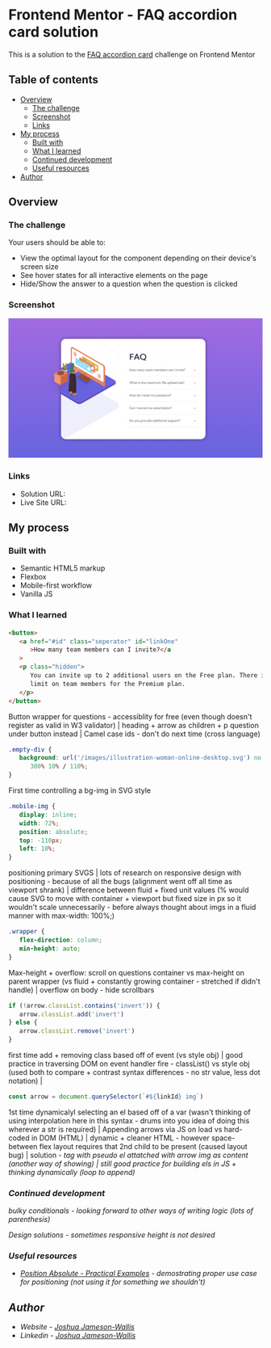 # Frontend Mentor - FAQ accordion card solution

This is a solution to the [FAQ accordion card](https://www.frontendmentor.io/challenges/faq-accordion-card-XlyjD0Oam) challenge on Frontend Mentor

## Table of contents

-  [Overview](#overview)
   -  [The challenge](#the-challenge)
   -  [Screenshot](#screenshot)
   -  [Links](#links)
-  [My process](#my-process)
   -  [Built with](#built-with)
   -  [What I learned](#what-i-learned)
   -  [Continued development](#continued-development)
   -  [Useful resources](#useful-resources)
-  [Author](#author)

## Overview

### The challenge

Your users should be able to:

-  View the optimal layout for the component depending on their device's screen size
-  See hover states for all interactive elements on the page
-  Hide/Show the answer to a question when the question is clicked

### Screenshot

![](./Screenshot.png)

### Links

-  Solution URL:
-  Live Site URL:

## My process

### Built with

-  Semantic HTML5 markup
-  Flexbox
-  Mobile-first workflow
-  Vanilla JS

### What I learned

```html
<button>
   <a href="#id" class="seperator" id="linkOne"
      >How many team members can I invite?</a
   >
   <p class="hidden">
      You can invite up to 2 additional users on the Free plan. There is no
      limit on team members for the Premium plan.
   </p>
</button>
```

Button wrapper for questions - accessiblity for free (even though doesn't register as valid in W3 validator) | heading + arrow as children + p question under button instead | Camel case ids - don't do next time (cross language)

```css
.empty-div {
   background: url('/images/illustration-woman-online-desktop.svg') no-repeat
      300% 10% / 110%;
}
```

First time controlling a bg-img in SVG style

```css
.mobile-img {
   display: inline;
   width: 72%;
   position: absolute;
   top: -110px;
   left: 10%;
}
```

positioning primary SVGS | lots of research on responsive design with positioning - because of all the bugs (alignment went off all time as viewport shrank) | difference between fluid + fixed unit values (% would cause SVG to move with container + viewport but fixed size in px so it wouldn't scale unnecessarily - before always thought about imgs in a fluid manner with max-width: 100%;)

```css
.wrapper {
   flex-direction: column;
   min-height: auto;
}
```

Max-height + overflow: scroll on questions container vs max-height on parent wrapper (vs fluid + constantly growing container - stretched if didn't handle) | overflow on body - hide scrollbars

```js
if (!arrow.classList.contains('invert')) {
   arrow.classList.add('invert')
} else {
   arrow.classList.remove('invert')
}
```

first time add + removing class based off of event (vs style obj) | good practice in traversing DOM on event handler fire - classList() vs style obj (used both to compare + contrast syntax differences - no str value, less dot notation) |

```js
const arrow = document.querySelector(`#${linkId} img`)
```

1st time dynamicalyl selecting an el based off of a var (wasn't thinking of using interpolation here in this syntax - drums into you idea of doing this wherever a str is required) | Appending arrows via JS on load vs hard-coded in DOM (HTML) | dynamic + cleaner HTML - however space-between flex layout requires that 2nd child to be present (caused layout bug) | solution - <i> tag with pseudo el attatched with arrow img as content (another way of showing) | still good practice for building els in JS + thinking dynamically (loop to append)

### Continued development

bulky conditionals - looking forward to other ways of writing logic (lots of parenthesis)

Design solutions - sometimes responsive height is not desired

### Useful resources

-  [Position Absolute - Practical Examples](https://www.youtube.com/watch?v=lUaw-AA9HnA&ab_channel=KevinPowell) - demostrating proper use case for positioning (not using it for something we shouldn't)

## Author

-  Website - [Joshua Jameson-Wallis](https://joshuajamesonwallis.com)
-  Linkedin - [Joshua Jameson-Wallis]()

